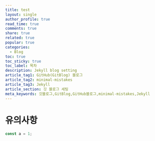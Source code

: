 ```yaml
---
title: test
layout: single
author_profile: true
read_time: true
comments: true
share: true
related: true
popular: true
categories:
  - Blog
toc: true
toc_sticky: true
toc_label: 목차
description: Jekyll blog setting
article_tag1: GitHub(GitBlog) 블로그
article_tag2: minimal-mistakes
article_tag3: Jekyll
article_section: 깃 블로그 세팅
meta_keywords: 깃블로그,GitBlog,GitHub블로그,minimal-mistakes,Jekyll
---
```


# 유의사항

```typescript
const a = 1;
```
